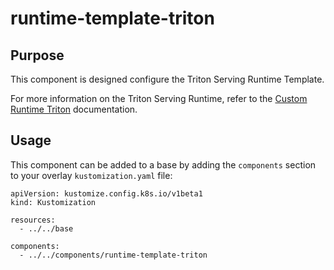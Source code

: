 # runtime-template-triton

## Purpose
This component is designed configure the Triton Serving Runtime Template.

For more information on the Triton Serving Runtime, refer to the [Custom Runtime Triton](https://ai-on-openshift.io/odh-rhoai/custom-runtime-triton/) documentation.

## Usage

This component can be added to a base by adding the `components` section to your overlay `kustomization.yaml` file:

```
apiVersion: kustomize.config.k8s.io/v1beta1
kind: Kustomization

resources:
  - ../../base

components:
  - ../../components/runtime-template-triton
```
